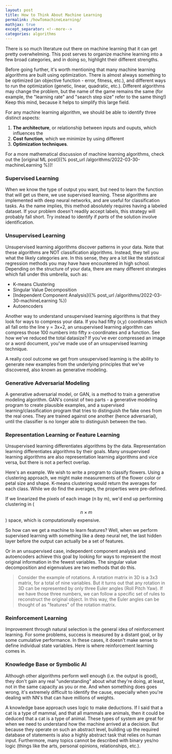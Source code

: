 ```yaml
---
layout: post
title: How to Think About Machine Learning
permalink: /howTomachineLearning/
mathjax: true
except_separator: <!--more-->
categories: algorithms
---
```


There is so much literature out there on machine learning that it can get pretty overwhelming. This post serves to organize machine learning into a few broad categories, and in doing so, highlight their different strengths. 

<!--more-->

Before going further, it's worth mentioning that many machine learning algorithms are built using optimization. There is almost always something to be optimized (an objective function - error, fitness, etc.), and different ways to run the optimization (genetic, linear, quadratic, etc.). Different algorithms may change the problem, but the name of the game remains the same (for example, the "learning rate" and "search step size" refer to the same thing!) Keep this mind, because it helps to simplify this large field. 

For any machine learning algorithm, we should be able to identify three distinct aspects:
1. **The architecture**, or relationship between inputs and ouputs, which influences the
2. **Cost function**, which we minimize by using different
3. **Optimization techniques**.

For a more mathematical discussion of machine learning algorithms, check out the [original ML post]({% post_url /algorithms/2022-03-30-machineLearning %})!

### Supervised Learning

When we know the type of output you want, but need to learn the function that will get us there, we use supervised learning. These algorithms are implemented with deep neural networks, and are useful for classification tasks. As the name implies, this method absolutely requires having a labeled dataset. If your problem doesn't readily accept labels, this strategy will probably fall short. Try instead to identify if *parts* of the solution involve identification. 

### Unsupervised Learning

Unsupervised learning algorithms discover patterns in your data. Note that these algorithms are NOT classification algorithms. Instead, they tell you what the likely categories are. In this sense, they are a lot like the statistical regression methods you may have have encountered in high school. Depending on the structure of your data, there are many different strategies which fall under this umbrella, such as:

* K-means Clustering
* Singular Value Decomposition
* [Independent Component Analysis]({% post_url /algorithms/2022-03-30-machineLearning %})
* Autoencoders

Another way to understand unsupervised learning algorithms is that they look for ways to compress your data. If you had fifty (x,y) coordinates which all fall onto the line y = 3x+2, an unsupervised learning algorithm can compress those 100 numbers into fifty x-coordinates and a function. See how we've reduced the total datasize? If you've ever compressed an image or a word document, you've made use of an unsupervised learning technique. 

A really cool outcome we get from unsupervised learning is the ability to generate new examples from the underlying principles that we've discovered, also known as generative modeling. 


### Generative Adversarial Modeling

A generative adversarial model, or GAN, is a method to train a generative modeling algorithm. GAN's consist of two parts - a generative modeling program to create plausible examples, and a supervised learning/classification program that tries to distinguish the fake ones from the real ones. They are trained against one another (hence adversarial), until the classifier is no longer able to distinguish between the two. 


### Representation Learning or Feature Learning

Unsupervised learning differentiates algorithms by the data. Representation learning differentiates algorithms by their goals. Many unsupervised learning algorithms are also representation learning algorithms and vice versa, but there is not a perfect overlap. 

Here's an example. We wish to write a program to classify flowers. Using a clustering approach, we might make measurements of the flower color or petal size and shape. K-means clustering would return the averages for each class. While we do find the averages, the properties were pre-defined. 

If we linearized the pixels of each image (n by m), we'd end up performing clustering in ($$n \times m$$) space, which is computationally expensive. 

So how can we get a machine to learn features? Well, when we perform supervised learning with something like a deep neural net, the last hidden layer before the output can actually be a set of features. 

Or in an unsupervised case, independent component analysis and autoencoders achieve this goal by looking for ways to represent the most original information in the fewest variables. The singular value decomposition and eigenvalues are two methods that do this. 

> Consider the example of rotations. A rotation matrix in 3D is a 3x3 matrix, for a total of nine variables. But it turns out that any rotation in 3D can be represented by only three Euler angles (Roll Pitch Yaw). If we have those three numbers, we can follow a specific set of rules to reconstruct the original object. In this way, the Euler angles can be thought of as "features" of the rotation matrix. 


### Reinforcement Learning

Improvement through natural selection is the general idea of reinforcement learning. For some problems, success is measured by a distant goal, or by some cumulative performance. In these cases, it doesn't make sense to define individual state variables. Here is where reinforcement learning comes in. 

### Knowledge Base or Symbolic AI

Although other algorithms perform well enough (i.e. the output is good), they don't gain any real "understanding" about what they're doing, at least, not in the same capacity as you or me. And when something does goes wrong, it's extremely difficult to identify the cause, especially when you're dealing with NN's that can have millions of weights. 

A knowledge base approach uses logic to make deductions. If I said that a cat is a type of mammal, and that all mammals are animals, then it could be deduced that a cat is a type of animal. These types of system are great for when we need to understand how the machine arrived at a decision. But because they operate on such an abstract level, building up the required database of statements is also a highly abstract task that relies on human input. Furthermore, many topics cannot be described with binary yes/no logic (things like the arts, personal opinions, relationships, etc.).





